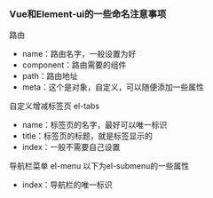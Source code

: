 ### Vue和Element-ui的一些命名注意事项

路由

- name：路由名字，一般设置为好
- component：路由需要的组件
- path：路由地址
- meta：这个是对象，自定义，可以随便添加一些属性

自定义增减标签页 el-tabs

- name：标签页的名字，最好可以唯一标识
- title：标签页的标题，就是标签显示的
- index：一般不需要自己设置

导航栏菜单 el-menu 以下为el-submenu的一些属性

- index：导航栏的唯一标识

